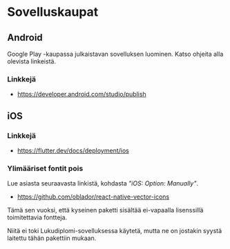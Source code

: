 # Sovelluskaupat

## Android

Google Play -kaupassa julkaistavan sovelluksen luominen. Katso ohjeita alla olevista linkeistä.

### Linkkejä

- https://developer.android.com/studio/publish

## iOS

### Linkkejä

- https://flutter.dev/docs/deployment/ios

### Ylimääriset fontit pois

Lue asiasta seuraavasta linkistä, kohdasta _"iOS: Option: Manually"_.

- https://github.com/oblador/react-native-vector-icons

Tämä sen vuoksi, että kyseinen paketti sisältää ei-vapaalla lisenssillä toimitettavia fontteja.

Niitä ei toki Lukudiplomi-sovelluksessa käytetä, mutta ne on jostakin syystä laitettu tähän pakettiin mukaan. 
